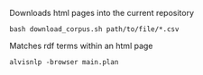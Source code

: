 Downloads html pages into the current repository 
```
bash download_corpus.sh path/to/file/*.csv
```

Matches rdf terms within an html page
```
alvisnlp -browser main.plan
```

